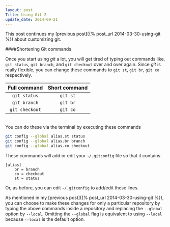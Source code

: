 ```yaml
---
layout: post
Title: Using Git 2
update_date: 2014-09-21
---
```


This post continues my [previous post]({% post_url 2014-03-30-using-git %}) about customizing git. 

####Shortening Git commands

Once you start using *git* a lot, you will get tired of typing out commands like, 
`git status`, `git branch`, and `git checkout` over and over again. Since *git* 
is really flexible, you can change these commands to `git st`, `git br`, 
`git co` respectively.


| Full command     | Short command   |
|:----------------:|:---------------:|
| `git status`     | `git st`        |
| `git branch`     | `git br`        |
| `git checkout`   | `git co`        |
     
<br/>
You can do these via the terminal by executing these commands

```bash
git config --global alias.st status
git config --global alias.br branch
git config --global alias.co checkout
```

These commands will add or edit your `~/.gitconfig` file so that it contains 

```
[alias]
	br = branch
	co = checkout
	st = status
```

Or, as before, you can edit `~/.gitconfig` to add/edit these lines. 

As mentioned in my [previous post]({% post_url 2014-03-30-using-git %}), you can choose to 
make these changes for only a particular repository by typing the above commands 
inside a repository and replacing the `--global` option by `--local`. 
Omitting the `--global` flag is equivalent to using `--local` because 
`--local` is the default option. 